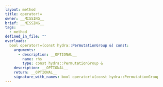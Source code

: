 ```yaml
---
layout: method
title: operator!=
owner: __MISSING__
brief: __MISSING__
tags:
  - method
defined_in_file: ""
overloads:
  bool operator!=(const hydra::PermutationGroup &) const:
    arguments:
      - description: __OPTIONAL__
        name: rhs
        type: const hydra::PermutationGroup &
    description: __OPTIONAL__
    return: __OPTIONAL__
    signature_with_names: bool operator!=(const hydra::PermutationGroup & rhs) const
---
```

